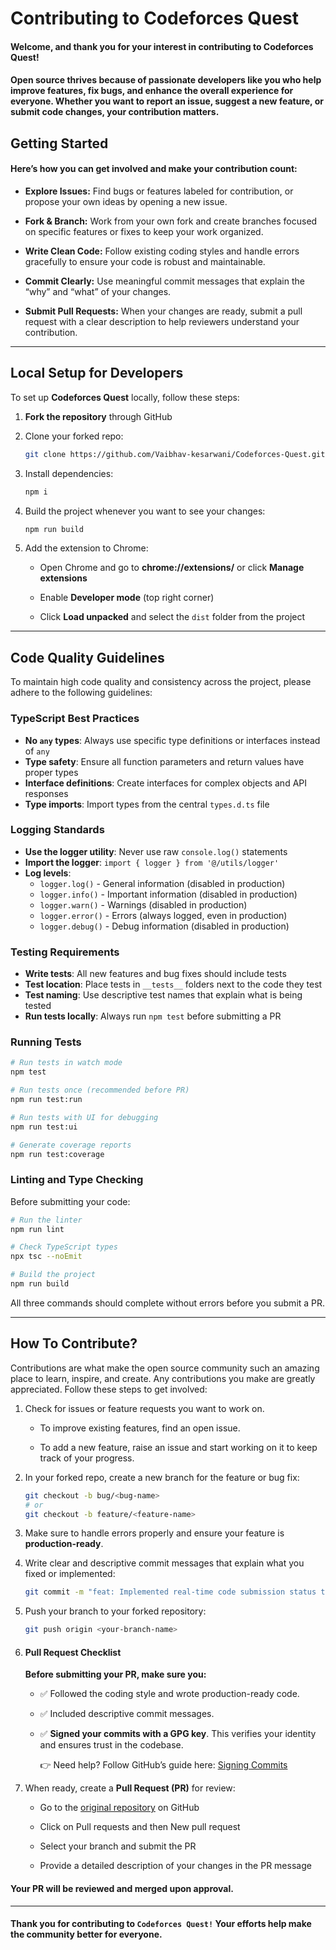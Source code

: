 # Contributing to Codeforces Quest

#### Welcome, and thank you for your interest in contributing to Codeforces Quest!  
#### Open source thrives because of passionate developers like you who help improve features, fix bugs, and enhance the overall experience for everyone. Whether you want to report an issue, suggest a new feature, or submit code changes, your contribution matters.

## Getting Started

#### Here’s how you can get involved and make your contribution count:

- **Explore Issues:** Find bugs or features labeled for contribution, or propose your own ideas by opening a new issue.

- **Fork & Branch:** Work from your own fork and create branches focused on specific features or fixes to keep your work organized.

- **Write Clean Code:** Follow existing coding styles and handle errors gracefully to ensure your code is robust and maintainable.

- **Commit Clearly:** Use meaningful commit messages that explain the “why” and “what” of your changes.

- **Submit Pull Requests:** When your changes are ready, submit a pull request with a clear description to help reviewers understand your contribution.

---

## Local Setup for Developers

To set up **Codeforces Quest** locally, follow these steps:

1. **Fork the repository** through GitHub  

2. Clone your forked repo:  
    ```bash
    git clone https://github.com/Vaibhav-kesarwani/Codeforces-Quest.git
    ```

3. Install dependencies:
    ```bash
    npm i
    ```

4. Build the project whenever you want to see your changes:
    ```bash
    npm run build
    ```

5. Add the extension to Chrome:
    - Open Chrome and go to **chrome://extensions/** or click **Manage extensions**

    - Enable **Developer mode** (top right corner)

    - Click **Load unpacked** and select the `dist` folder from the project

---

## Code Quality Guidelines

To maintain high code quality and consistency across the project, please adhere to the following guidelines:

### TypeScript Best Practices

- **No `any` types**: Always use specific type definitions or interfaces instead of `any`
- **Type safety**: Ensure all function parameters and return values have proper types
- **Interface definitions**: Create interfaces for complex objects and API responses
- **Type imports**: Import types from the central `types.d.ts` file

### Logging Standards

- **Use the logger utility**: Never use raw `console.log()` statements
- **Import the logger**: `import { logger } from '@/utils/logger'`
- **Log levels**:
  - `logger.log()` - General information (disabled in production)
  - `logger.info()` - Important information (disabled in production)
  - `logger.warn()` - Warnings (disabled in production)
  - `logger.error()` - Errors (always logged, even in production)
  - `logger.debug()` - Debug information (disabled in production)

### Testing Requirements

- **Write tests**: All new features and bug fixes should include tests
- **Test location**: Place tests in `__tests__` folders next to the code they test
- **Test naming**: Use descriptive test names that explain what is being tested
- **Run tests locally**: Always run `npm test` before submitting a PR

### Running Tests

```bash
# Run tests in watch mode
npm test

# Run tests once (recommended before PR)
npm run test:run

# Run tests with UI for debugging
npm run test:ui

# Generate coverage reports
npm run test:coverage
```

### Linting and Type Checking

Before submitting your code:

```bash
# Run the linter
npm run lint

# Check TypeScript types
npx tsc --noEmit

# Build the project
npm run build
```

All three commands should complete without errors before you submit a PR.

---

## How To Contribute?

Contributions are what make the open source community such an amazing place to learn, inspire, and create. Any contributions you make are greatly appreciated. Follow these steps to get involved:

1. Check for issues or feature requests you want to work on.

    - To improve existing features, find an open issue.

    - To add a new feature, raise an issue and start working on it to keep track of your progress.

2. In your forked repo, create a new branch for the feature or bug fix:
    ```bash
    git checkout -b bug/<bug-name>
    # or
    git checkout -b feature/<feature-name>
    ```

3. Make sure to handle errors properly and ensure your feature is **production-ready**.

4. Write clear and descriptive commit messages that explain what you fixed or implemented:
    ```bash
    git commit -m "feat: Implemented real-time code submission status to display submission updates without page redirects, improving user experience"
    ``` 

5. Push your branch to your forked repository:
    ```bash
    git push origin <your-branch-name>
    ```

6. #### Pull Request Checklist
    **Before submitting your PR, make sure you:**
    
    - ✅ Followed the coding style and wrote production-ready code.
    
    - ✅ Included descriptive commit messages.
    
    - ✅ **Signed your commits with a GPG key**. This verifies your identity and ensures trust in the codebase.
    
        👉 Need help? Follow GitHub’s guide here: [Signing Commits](https://docs.github.com/en/authentication/managing-commit-signature-verification/signing-commits)

7. When ready, create a **Pull Request (PR)** for review:

    - Go to the [original repository](https://github.com/Vaibhav-kesarwani/Codeforces-Quest) on GitHub
  
    - Click on Pull requests and then New pull request
    
    - Select your branch and submit the PR
    
    - Provide a detailed description of your changes in the PR message

#### Your PR will be reviewed and merged upon approval.


---

#### Thank you for contributing to `Codeforces Quest!` Your efforts help make the community better for everyone.
